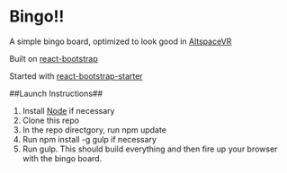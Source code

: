 # Bingo!!

A simple bingo board, optimized to look good in [AltspaceVR](http://altvr.com/)

Built on [react-bootstrap](https://react-bootstrap.github.io/)

Started with [react-bootstrap-starter](https://www.npmjs.com/package/react-bootstrap-starter)

##Launch Instructions##
1. Install [Node](https://nodejs.org) if necessary
2. Clone this repo
3. In the repo directgory, run npm update
4. Run npm install -g gulp if necessary
5. Run gulp. This should build everything and then fire up your browser with the bingo board.
